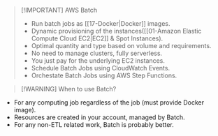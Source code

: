 
> [!IMPORTANT] AWS Batch
> - Run batch jobs as [[17-Docker|Docker]] images.
> - Dynamic provisioning of the instances([[01-Amazon Elastic Compute Cloud EC2|EC2]] & Spot Instances).
> - Optimal quantity and type based on volume and requirements.
> - No need to manage clusters, fully serverless.
> - You just pay for the underlying EC2 instances.
> - Schedule Batch Jobs using CloudWatch Events.
> - Orchestate Batch Jobs using AWS Step Functions.


> [!WARNING] When to use Batch?
- For any computing job regardless of the job (must provide Docker image). 
- Resources are created in your account, managed by Batch.
- For any non-ETL related work, Batch is probably better.
